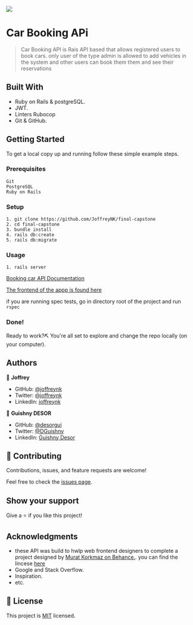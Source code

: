 ![](https://img.shields.io/badge/Microverse-blueviolet)

# Car Booking APi

> Car Booking API is Rais API based that allows registered users to book cars. only user of the type admin is allowed to add vehicles in  the system and other users can book them them and see their reservations

## Built With

- Ruby on Rails & postgreSQL.
- JWT.
- Linters Rubocop
- Git & GitHub.

## Getting Started

To get a local copy up and running follow these simple example steps.

### Prerequisites

    Git
    PostgreSQL
    Ruby on Rails
    
    
    

### Setup

    1. git clone https://github.com/JoffreyNK/final-capstone
    2. cd final-capstone
    3. bundle install
    4. rails db:create
    5. rails db:migrate

### Usage

    1. rails server
    
[Booking car API Documentation](https://github.com/JoffreyNK/final-capstone/files/9995233/Booking.car.API.Documentation.pdf)

[The frontend of the appp is found here](https://github.com/desorgui/final-capstone-front-end)

if you are running spec tests, go in directory root of the project and run ```rspec```



### Done!

Ready to work?⛏️ You're all set to explore and change the repo locally (on your computer).

## Authors

👤 **Joffrey**

- GitHub: [@joffreynk](https://github.com/joffreynk)
- Twitter: [@joffreynk](https://twitter.com/joffreynk)
- LinkedIn: [joffreynk](https://linkedin.com/in/joffreynk)

👤 **Guishny DESOR**

- GitHub: [@desorgui](https://github.com/desorgui)
- Twitter: [@DGuishny](https://twitter.com/DGuishny)
- LinkedIn: [Guishny Desor](https://www.linkedin.com/in/guishny-desor-5421a01a9/)

## 🤝 Contributing

Contributions, issues, and feature requests are welcome!

Feel free to check the [issues page](../../issues/).

## Show your support

Give a ⭐️ if you like this project!

## Acknowledgments

- these API was build to hwlp web frontend designers to complete a project designed by  [Murat Korkmaz on Behance.](https://www.behance.net/muratk). you can find the lincese [here](https://creativecommons.org/licenses/by-nc/4.0/)
- Google and Stack Overflow.
- Inspiration.
- etc.

## 📝 License

This project is [MIT](./MIT.md) licensed.
